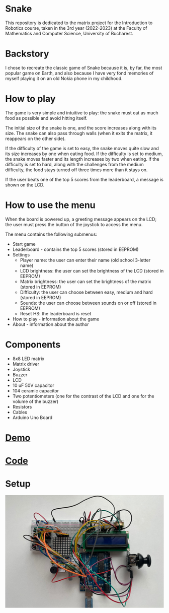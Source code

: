 # Snake

This repository is dedicated to the matrix project for the Introduction to Robotics course, taken in the 3rd year (2022-2023) at the Faculty of Mathematics and Computer Science, University of Bucharest.

# Backstory

I chose to recreate the classic game of Snake because it is, by far, the most popular game on Earth, and also because I have very fond memories of myself playing it on an old Nokia phone in my childhood.

# How to play

The game is very simple and intuitive to play: the snake must eat as much food as possible and avoid hitting itself.

The initial size of the snake is one, and the score increases along with its size. The snake can also pass through walls (when it exits the matrix, it reappears on the other side).

If the difficulty of the game is set to easy, the snake moves quite slow and its size increases by one when eating food. If the difficulty is set to medium, the snake moves faster and its length increases by two when eating. If the difficulty is set to hard, along with the challenges from the medium difficulty, the food stays turned off three times more than it stays on.

If the user beats one of the top 5 scores from the leaderboard, a message is shown on the LCD.

# How to use the menu

When the board is powered up, a greeting message appears on the LCD; the user must press the button of the joystick to access the menu.

The menu contains the following submenus:

* Start game
* Leaderboard - contains the top 5 scores (stored in EEPROM)
* Settings
    - Player name: the user can enter their name (old school 3-letter name)
    - LCD brightness: the user can set the brightness of the LCD (stored in EEPROM)
    - Matrix brightness: the user can set the brightness of the matrix (stored in EEPROM)
    - Difficulty: the user can choose between easy, medium and hard (stored in EEPROM)
    - Sounds: the user can choose between sounds on or off (stored in EEPROM)
    - Reset HS: the leaderboard is reset
* How to play - information about the game
* About - information about the author

# Components

* 8x8 LED matrix
* Matrix driver
* Joystick
* Buzzer
* LCD
* 10 uF 50V capacitor
* 104 ceramic capacitor
* Two potentiometers (one for the contrast of the LCD and one for the volume of the buzzer)
* Resistors
* Cables
* Arduino Uno Board

# [Demo](https://www.youtube.com/watch?v=a7yuAThGhac)

# [Code](https://github.com/vladfxstoader/Arduino-Snake/blob/main/snake/snake.ino)

# Setup
![Setup](https://github.com/vladfxstoader/Arduino-Snake/blob/main/setup.jpg?raw=true)